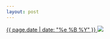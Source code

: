```yaml
---
layout: post
---
```


<p>
  <a href="/354">
    <time>{{ page.date | date: "%e %B %Y" }}</time>
    <img src="{{ site.assets_url }}/354.jpg">
  </a>
  
</p>
